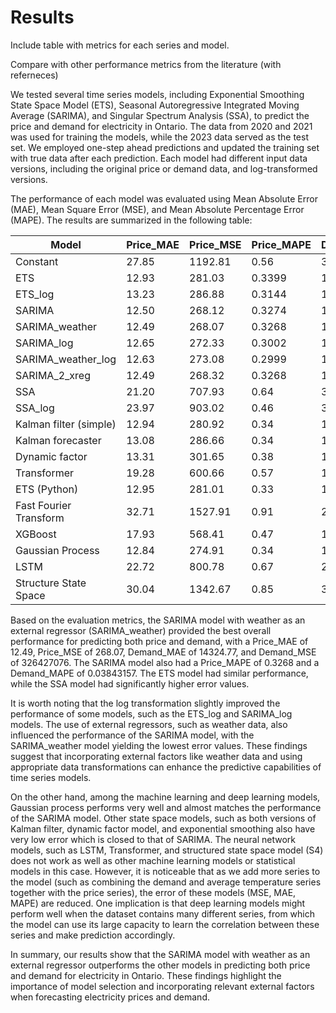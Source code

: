 # Results

Include table with metrics for each series and model.

Compare with other performance metrics from the literature (with referneces)


We tested several time series models, including Exponential Smoothing State Space Model (ETS), Seasonal Autoregressive Integrated
Moving Average (SARIMA), and Singular Spectrum Analysis (SSA), to predict the price and demand for electricity in Ontario. The 
data from 2020 and 2021 was used for training the models, while the 2023 data served as the test set. We employed one-step ahead 
predictions and updated the training set with true data after each prediction. Each model had different input data versions, 
including the original price or demand data, and log-transformed versions.

The performance of each model was evaluated using Mean Absolute Error (MAE), Mean Square Error (MSE), and Mean Absolute Percentage Error (MAPE). The results are summarized in the following table:

| Model                  | Price_MAE | Price_MSE | Price_MAPE | Demand_MAE | Demand_MSE    | Demand_MAPE   |
|------------------------|-----------|-----------|------------|------------|---------------|---------------|
| Constant               |     27.85 |   1192.81 |       0.56 |   34098.96 | 1623311682.00 |    0.08913415 |
| ETS                    |     12.93 |    281.03 |     0.3399 |   15270.60 |  414561058.00 |    0.04089591 |
| ETS_log                |     13.23 |    286.88 |     0.3144 |   15270.61 |  414561272.00 |    0.04089592 |
| SARIMA                 |     12.50 |    268.12 |     0.3274 |   14317.14 |  326372945.00 |    0.03829565 |
| SARIMA_weather         |     12.49 |    268.07 |     0.3268 |   14324.77 |  326427076.00 |    0.03843157 |
| SARIMA_log             |     12.65 |    272.33 |     0.3002 |   14370.43 |  328902644.00 |    0.03841707 |
| SARIMA_weather_log     |     12.63 |    273.08 |     0.2999 |   14438.61 |  330403616.00 |    0.03859608 |
| SARIMA_2_xreg          |     12.49 |    268.32 |     0.3268 |   14369.06 |  327475674.00 |    0.03843157 |
| SSA                    |     21.20 |    707.93 |       0.64 |   35370.02 | 1839698615.00 |    0.06180689 |
| SSA_log                |     23.97 |    903.02 |       0.46 |   35387.91 | 1838608713.00 |    0.09078513 |
| Kalman filter (simple) |     12.94 |    280.92 |       0.34 |   19236.02 | 1108128912.54 | 0.05357406444 |
| Kalman forecaster      |     13.08 |    286.66 |       0.34 |   17641.76 |  512782421.67 | 0.04739837037 |
| Dynamic factor         |     13.31 |    301.65 |       0.38 |   14874.44 |  388028400.16 | 0.04001733041 |
| Transformer            |     19.28 |    600.66 |       0.57 |   17509.55 |  489325704.16 | 0.04769337162 |
| ETS (Python)           |     12.95 |    281.01 |       0.33 |   15270.60 |  414561050.30 | 0.04100255746 |
| Fast Fourier Transform |     32.71 |   1527.91 |       0.91 |   29343.31 | 1240550013.47 | 0.09738732874 |
| XGBoost                |     17.93 |    568.41 |       0.47 |   15339.24 |  419687148.36 | 0.04041825596 |
| Gaussian Process       |     12.84 |    274.91 |       0.34 |   14334.84 |  329325202.30 | 0.03825991559 |
| LSTM                   |     22.72 |    800.78 |       0.67 |   23636.19 |  845069403.35 |  0.0633824304 |
| Structure State Space  |     30.04 |   1342.67 |       0.85 |   34469.24 | 1741656924.36 | 0.09769348272 |

Based on the evaluation metrics, the SARIMA model with weather as an external regressor (SARIMA_weather) provided the best 
overall performance for predicting both price and demand, with a Price_MAE of 12.49, Price_MSE of 268.07, Demand_MAE of 14324.77,
and Demand_MSE of 326427076. The SARIMA model also had a Price_MAPE of 0.3268 and a Demand_MAPE of 0.03843157. The ETS model had 
similar performance, while the SSA model had significantly higher error values.

It is worth noting that the log transformation slightly improved the performance of some models, such as the ETS_log and 
SARIMA_log models. The use of external regressors, such as weather data, also influenced the performance of the SARIMA model, 
with the SARIMA_weather model yielding the lowest error values. These findings suggest that incorporating external factors like 
weather data and using appropriate data transformations can enhance the predictive capabilities of time series models.

On the other hand, among the machine learning and deep learning models, Gaussian process performs very well and almost matches the
performance of the SARIMA model. Other state space models, such as both versions of Kalman filter, dynamic factor model, and
exponential smoothing also have very low error which is closed to that of SARIMA. The neural network models, such as LSTM, Transformer,
and structured state space model (S4) does not work as well as other machine learning models or statistical models in this case. However, it is
noticeable that as we add more series to the model (such as combining the demand and average temperature series together with the price series), 
the error of these models (MSE, MAE, MAPE) are reduced. One implication is that deep learning models might perform well when the dataset
contains many different series, from which the model can use its large capacity to learn the correlation between these series and make 
prediction accordingly.

In summary, our results show that the SARIMA model with weather as an external regressor outperforms the other models in 
predicting both price and demand for electricity in Ontario. These findings highlight the importance of model selection and 
incorporating relevant external factors when forecasting electricity prices and demand.
